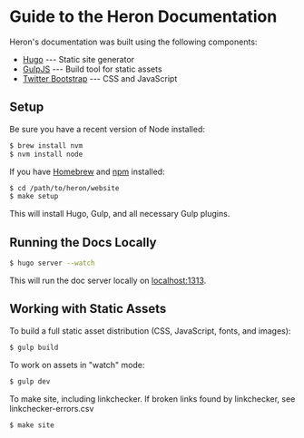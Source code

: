 # Guide to the Heron Documentation

Heron's documentation was built using the following components:

* [Hugo](http://gohugo.io) --- Static site generator
* [GulpJS](http://gulpjs.com) --- Build tool for static assets
* [Twitter Bootstrap](http://getbootstrap.com) --- CSS and JavaScript

## Setup

Be sure you have a recent version of Node installed:

```bash
$ brew install nvm
$ nvm install node
```

If you have [Homebrew](http://brew.sh) and [npm](https://www.npmjs.com)
installed:

```bash
$ cd /path/to/heron/website
$ make setup
```

This will install Hugo, Gulp, and all necessary Gulp plugins.

## Running the Docs Locally

```bash
$ hugo server --watch
```

This will run the doc server locally on [localhost:1313](http://localhost:1313).

## Working with Static Assets

To build a full static asset distribution (CSS, JavaScript, fonts, and images):

```bash
$ gulp build
```

To work on assets in "watch" mode:

```bash
$ gulp dev
```

To make site, including linkchecker.  If broken links found by linkchecker, see linkchecker-errors.csv

```bash
$ make site
```




